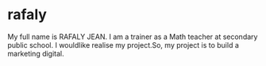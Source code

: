# rafaly
My full name is RAFALY JEAN. I am a trainer as a Math teacher at secondary public school. I wouldlike realise my  project.So, my project is to build a marketing digital.
